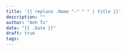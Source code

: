 ```yaml
---
title: '{{ replace .Name "-" " " | title }}'
description: ""
author: "Anh Tu"
date: "{{ .Date }}"
draft: true
tags:
---
```

